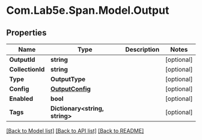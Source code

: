 # Com.Lab5e.Span.Model.Output

## Properties

Name | Type | Description | Notes
------------ | ------------- | ------------- | -------------
**OutputId** | **string** |  | [optional] 
**CollectionId** | **string** |  | [optional] 
**Type** | **OutputType** |  | [optional] 
**Config** | [**OutputConfig**](OutputConfig.md) |  | [optional] 
**Enabled** | **bool** |  | [optional] 
**Tags** | **Dictionary&lt;string, string&gt;** |  | [optional] 

[[Back to Model list]](../README.md#documentation-for-models) [[Back to API list]](../README.md#documentation-for-api-endpoints) [[Back to README]](../README.md)

